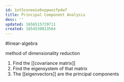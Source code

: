 ```yaml
---
id: 1ot5ssneeio6vppwozfp4w7
title: Principal Component Analysis
desc: ''
updated: 1656515729711
created: 1654530813564
---
```

#linear-algebra 

method of dimensionality reduction

1. Find the [[covariance matrix]]
2. Find the eigensystem of that matrix
3. The [[eigenvectors]] are the principal components
